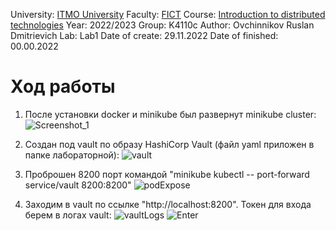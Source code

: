 University: [ITMO University](https://itmo.ru/ru/)
Faculty: [FICT](https://fict.itmo.ru)
Course: [Introduction to distributed technologies](https://github.com/itmo-ict-faculty/introduction-to-distributed-technologies)
Year: 2022/2023
Group: K4110c
Author: Ovchinnikov Ruslan Dmitrievich
Lab: Lab1
Date of create: 29.11.2022
Date of finished: 00.00.2022

# Ход работы

1) После установки docker и minikube был развернут minikube cluster:
![Screenshot_1](https://user-images.githubusercontent.com/79364379/204817030-bd27bc53-e2cf-42ed-8fc8-dccd0a1459a5.png)

2) Создан под vault по образу HashiCorp Vault (файл yaml приложен в папке лабораторной):
![vault](https://user-images.githubusercontent.com/79364379/204817815-e4cbcb12-57b8-44e1-b29f-7944544deb11.png)

4) Проброшен 8200 порт командой "minikube kubectl -- port-forward service/vault 8200:8200"
![podExpose](https://user-images.githubusercontent.com/79364379/205054462-0a991212-9e8c-4284-b003-61a33cfb52c3.png)

5) Заходим в vault по ссылке "http://localhost:8200". Токен для входа берем в логах vault:
![vaultLogs](https://user-images.githubusercontent.com/79364379/204819525-a9b0d923-4bce-4725-be4a-ebb28dae1418.png)
![Enter](https://user-images.githubusercontent.com/79364379/204819764-5272ece1-afaf-4bd5-a081-d6b8557cc06c.png)

